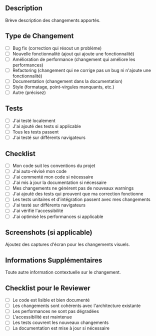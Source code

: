 ## Description
Brève description des changements apportés.

## Type de Changement
- [ ] Bug fix (correction qui résout un problème)
- [ ] Nouvelle fonctionnalité (ajout qui ajoute une fonctionnalité)
- [ ] Amélioration de performance (changement qui améliore les performances)
- [ ] Refactoring (changement qui ne corrige pas un bug ni n'ajoute une fonctionnalité)
- [ ] Documentation (changement dans la documentation)
- [ ] Style (formatage, point-virgules manquants, etc.)
- [ ] Autre (précisez)

## Tests
- [ ] J'ai testé localement
- [ ] J'ai ajouté des tests si applicable
- [ ] Tous les tests passent
- [ ] J'ai testé sur différents navigateurs

## Checklist
- [ ] Mon code suit les conventions du projet
- [ ] J'ai auto-révisé mon code
- [ ] J'ai commenté mon code si nécessaire
- [ ] J'ai mis à jour la documentation si nécessaire
- [ ] Mes changements ne génèrent pas de nouveaux warnings
- [ ] J'ai ajouté des tests qui prouvent que ma correction fonctionne
- [ ] Les tests unitaires et d'intégration passent avec mes changements
- [ ] J'ai testé sur différents navigateurs
- [ ] J'ai vérifié l'accessibilité
- [ ] J'ai optimisé les performances si applicable

## Screenshots (si applicable)
Ajoutez des captures d'écran pour les changements visuels.

## Informations Supplémentaires
Toute autre information contextuelle sur le changement.

## Checklist pour le Reviewer
- [ ] Le code est lisible et bien documenté
- [ ] Les changements sont cohérents avec l'architecture existante
- [ ] Les performances ne sont pas dégradées
- [ ] L'accessibilité est maintenue
- [ ] Les tests couvrent les nouveaux changements
- [ ] La documentation est mise à jour si nécessaire 